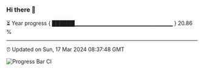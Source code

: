 ### Hi there 👋

⏳ Year progress { ██████▁▁▁▁▁▁▁▁▁▁▁▁▁▁▁▁▁▁▁▁▁▁▁▁ } 20.86 %

---

⏰ Updated on Sun, 17 Mar 2024 08:37:48 GMT

![Progress Bar CI](https://github.com/IshwaranRudhara/GIT-ACTION/workflows/Progress%20Bar%20CI/badge.svg)
